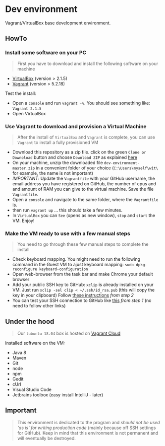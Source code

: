# Dev environment

Vagrant/VirtualBox base development environment. 

## HowTo
### Install some software on your PC
> First you have to download and install the following software on your machine
 * [VirtualBox](https://www.vagrantup.com/downloads.html)  (version > 2.1.5) 
 * [Vagrant](https://www.virtualbox.org/wiki/Downloads)  (version > 5.2.18) 

Test the install: 
 * Open a `console` and run `vagrant -v`. You should see something like: `Vagrant 2.1.5`
 * Open VirtualBox

### Use Vagrant to download and provision a Virtual Machine
> After the install of `VirtualBox` and `Vagrant` is complete, you can use `Vagrant` to install a fully provisioned VM 
 * Download this repository as a zip file.
   click on the green `Clone or Downoload` button and choose `Download ZIP` as explained [here](https://stackoverflow.com/questions/2751227/how-to-download-source-in-zip-format-from-github)
 * On your machine, unzip the downloaded file `dev-environment-master.zip` in a convenient folder of your choice (`C:\Users\myself\wit\` for example, the name is not important) 
 * *IMPORTANT*: Update the `Vagrantfile` with your GitHub username, the email address you have registered on GitHub, the number of cpus and and amount of RAM you can give to the virtual machine. Save the file `Vagrantfile`. 
 * Open a `console` and navigate to the same folder, where the `Vagrantfile` is.
 * then run `vagrant up` ... this should take a few minutes.
 * In `VirtualBox` you can `See` (opens as new window), `stop` and `start` the VM. Enjoy!

### Make the VM ready to use with a few manual steps
> You need to go through these few manual steps to complete the install
 * Check keyboard mapping. You might need to run the following command in the Guest VM to ajust keyboard mapping:
   `sudo dpkg-reconfigure keyboard-configuration`
 * Open web-browser from the task bar and make Chrome your default browser
 * Add your public SSH key to GitHub: 
   `xclip` is already installed on your VM. Just run `xclip -sel clip < ~/.ssh/id_rsa.pub` (this will copy the key in your clipboard)
   Follow [these instructions](https://help.github.com/articles/adding-a-new-ssh-key-to-your-github-account/#platform-linux) *from step 2* 
 * You can test your SSH connection to GitHub like [this](https://help.github.com/articles/testing-your-ssh-connection/) *from step 1* (no need to follow other links)


## Under the hood
> Our `lubuntu 18.04` box is hosted on [Vagrant Cloud](https://app.vagrantup.com/weignitetech) 

Installed software on the VM: 
 * Java 8
 * Maven
 * Git
 * node
 * npm
 * Gedit
 * cUrl 
 * Visual Studio Code
 * Jetbrains toolbox (easy install IntelliJ - later)

## Important
> This environment is dedicated to the program and *should not be used 'as is' for writing production code* (mainly because off SSH settings for GitHub). Keep in mind that this environment is not permanent and will eventually be destroyed. 

